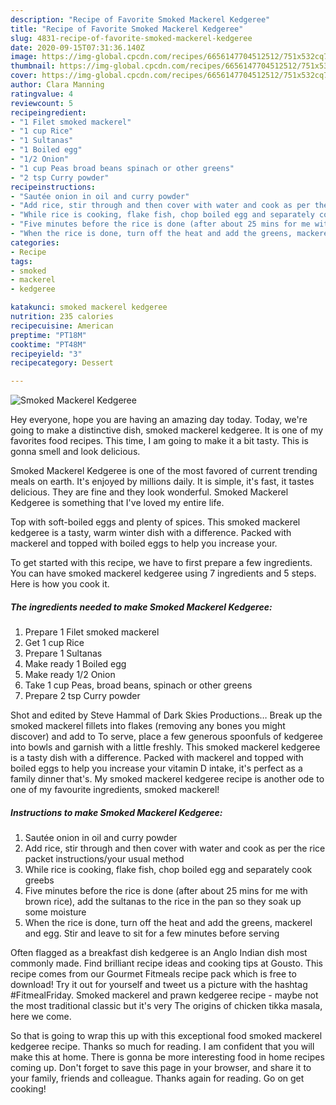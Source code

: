 ```yaml
---
description: "Recipe of Favorite Smoked Mackerel Kedgeree"
title: "Recipe of Favorite Smoked Mackerel Kedgeree"
slug: 4831-recipe-of-favorite-smoked-mackerel-kedgeree
date: 2020-09-15T07:31:36.140Z
image: https://img-global.cpcdn.com/recipes/6656147704512512/751x532cq70/smoked-mackerel-kedgeree-recipe-main-photo.jpg
thumbnail: https://img-global.cpcdn.com/recipes/6656147704512512/751x532cq70/smoked-mackerel-kedgeree-recipe-main-photo.jpg
cover: https://img-global.cpcdn.com/recipes/6656147704512512/751x532cq70/smoked-mackerel-kedgeree-recipe-main-photo.jpg
author: Clara Manning
ratingvalue: 4
reviewcount: 5
recipeingredient:
- "1 Filet smoked mackerel"
- "1 cup Rice"
- "1 Sultanas"
- "1 Boiled egg"
- "1/2 Onion"
- "1 cup Peas broad beans spinach or other greens"
- "2 tsp Curry powder"
recipeinstructions:
- "Sautée onion in oil and curry powder"
- "Add rice, stir through and then cover with water and cook as per the rice packet instructions/your usual method"
- "While rice is cooking, flake fish, chop boiled egg and separately cook greebs"
- "Five minutes before the rice is done (after about 25 mins for me with brown rice), add the sultanas to the rice in the pan so they soak up some moisture"
- "When the rice is done, turn off the heat and add the greens, mackerel and egg. Stir and leave to sit for a few minutes before serving"
categories:
- Recipe
tags:
- smoked
- mackerel
- kedgeree

katakunci: smoked mackerel kedgeree 
nutrition: 235 calories
recipecuisine: American
preptime: "PT18M"
cooktime: "PT48M"
recipeyield: "3"
recipecategory: Dessert

---
```



![Smoked Mackerel Kedgeree](https://img-global.cpcdn.com/recipes/6656147704512512/751x532cq70/smoked-mackerel-kedgeree-recipe-main-photo.jpg)

Hey everyone, hope you are having an amazing day today. Today, we're going to make a distinctive dish, smoked mackerel kedgeree. It is one of my favorites food recipes. This time, I am going to make it a bit tasty. This is gonna smell and look delicious.

Smoked Mackerel Kedgeree is one of the most favored of current trending meals on earth. It's enjoyed by millions daily. It is simple, it's fast, it tastes delicious. They are fine and they look wonderful. Smoked Mackerel Kedgeree is something that I've loved my entire life.

Top with soft-boiled eggs and plenty of spices. This smoked mackerel kedgeree is a tasty, warm winter dish with a difference. Packed with mackerel and topped with boiled eggs to help you increase your.


To get started with this recipe, we have to first prepare a few ingredients. You can have smoked mackerel kedgeree using 7 ingredients and 5 steps. Here is how you cook it.

<!--inarticleads1-->

##### The ingredients needed to make Smoked Mackerel Kedgeree:

1. Prepare 1 Filet smoked mackerel
1. Get 1 cup Rice
1. Prepare 1 Sultanas
1. Make ready 1 Boiled egg
1. Make ready 1/2 Onion
1. Take 1 cup Peas, broad beans, spinach or other greens
1. Prepare 2 tsp Curry powder


Shot and edited by Steve Hammal of Dark Skies Productions… Break up the smoked mackerel fillets into flakes (removing any bones you might discover) and add to To serve, place a few generous spoonfuls of kedgeree into bowls and garnish with a little freshly. This smoked mackerel kedgeree is a tasty dish with a difference. Packed with mackerel and topped with boiled eggs to help you increase your vitamin D intake, it&#39;s perfect as a family dinner that&#39;s. My smoked mackerel kedgeree recipe is another ode to one of my favourite ingredients, smoked mackerel! 

<!--inarticleads2-->

##### Instructions to make Smoked Mackerel Kedgeree:

1. Sautée onion in oil and curry powder
1. Add rice, stir through and then cover with water and cook as per the rice packet instructions/your usual method
1. While rice is cooking, flake fish, chop boiled egg and separately cook greebs
1. Five minutes before the rice is done (after about 25 mins for me with brown rice), add the sultanas to the rice in the pan so they soak up some moisture
1. When the rice is done, turn off the heat and add the greens, mackerel and egg. Stir and leave to sit for a few minutes before serving


Often flagged as a breakfast dish kedgeree is an Anglo Indian dish most commonly made. Find brilliant recipe ideas and cooking tips at Gousto. This recipe comes from our Gourmet Fitmeals recipe pack which is free to download! Try it out for yourself and tweet us a picture with the hashtag #FitmealFriday. Smoked mackerel and prawn kedgeree recipe - maybe not the most traditional classic but it&#39;s very The origins of chicken tikka masala, here we come. 

So that is going to wrap this up with this exceptional food smoked mackerel kedgeree recipe. Thanks so much for reading. I am confident that you will make this at home. There is gonna be more interesting food in home recipes coming up. Don't forget to save this page in your browser, and share it to your family, friends and colleague. Thanks again for reading. Go on get cooking!
